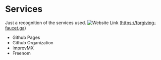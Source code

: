 # Services
Just a recognition of the services used.
![Website Link](https://api.codeclimate.com/v1/badges/a99a88d28ad37a79dbf6/maintainability)
(https://forgiving-faucet.ga)
- Github Pages
- Github Organization
- ImprovMX
- Freenom
